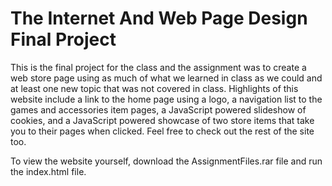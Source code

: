# The Internet And Web Page Design Final Project
This is the final project for the class and the assignment was to create a web store page using as much of what we learned in class as we could and at least one new topic that was not covered in class. Highlights of this website include a link to the home page using a logo, a navigation list to the games and accessories item pages, a JavaScript powered slideshow of cookies, and a JavaScript powered showcase of two store items that take you to their pages when clicked. Feel free to check out the rest of the site too.

To view the website yourself, download the AssignmentFiles.rar file and run the index.html file.